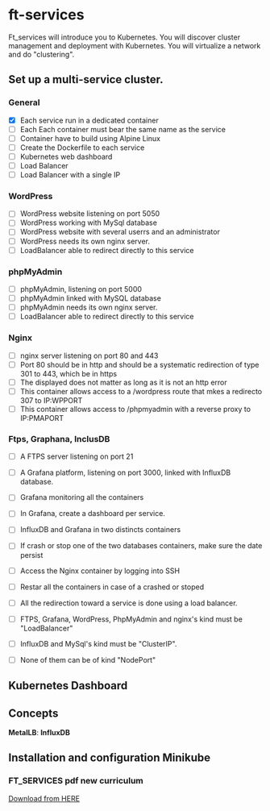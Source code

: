 # ft-services
Ft_services will introduce you to Kubernetes. You will discover cluster management and deployment with Kubernetes. You will virtualize a network and do "clustering".

## Set up a multi-service cluster.


### General
- [x] Each service run in a dedicated container
- [ ] Each Each container must bear the same name as the service
- [ ] Container have to build using Alpine Linux
- [ ] Create the Dockerfile to each service
- [ ] Kubernetes web dashboard
- [ ] Load Balancer
- [ ] Load Balancer with a single IP

### WordPress
- [ ] WordPress website listening on port 5050
- [ ] WordPress working with MySql database
- [ ] WordPress website with several userrs and an administrator
- [ ] WordPress needs its own nginx server.
- [ ] LoadBalancer able to redirect directly to this service

### phpMyAdmin
- [ ] phpMyAdmin, listening on port 5000
- [ ] phpMyAdmin linked with MySQL database
- [ ] phpMyAdmin needs its own nginx server.
- [ ] LoadBalancer able to redirect directly to this service

### Nginx
- [ ] nginx server listening on port 80 and 443
- [ ] Port 80 should be in http and should be a systematic redirection of type 301 to 443, which be in https
- [ ] The displayed does not matter as long as it is not an http error
- [ ] This container allows access to a /wordpress route that mkes a redirecto 307 to IP:WPPORT
- [ ]  This container allows access to /phpmyadmin with a reverse proxy to IP:PMAPORT

### Ftps, Graphana, InclusDB
- [ ]  A FTPS server listening on port 21
- [ ]  A Grafana platform, listening on port 3000, linked with InfluxDB database.
- [ ]  Grafana monitoring all the containers
- [ ]  In Grafana, create a dashboard per service.
- [ ]  InfluxDB and Grafana in two distincts containers
- [ ]  If crash or stop one of the two databases containers, make sure the date persist
- [ ]  Access the Nginx container by logging into SSH
- [ ]  Restar all the containers in case of a crashed or stoped
- [ ]  All the redirection toward a service is done using a load balancer.
- [ ]  FTPS, Grafana, WordPress, PhpMyAdmin and nginx's kind must be "LoadBalancer"
- [ ]  InfluxDB and MySql's kind must be "ClusterIP".
- [ ]   None of them can be of kind "NodePort"


## Kubernetes Dashboard


## Concepts


**MetalLB**: 
**InfluxDB**


## Installation and configuration Minikube



### FT_SERVICES pdf  new curriculum
[Download from HERE](https://drive.google.com/file/d/1x3_JV38GSzlpNDzs7W7Ewuf_xgIxw3LT/view?usp=sharing)
 

